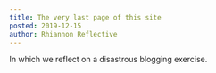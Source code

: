 ```yaml
---
title: The very last page of this site
posted: 2019-12-15
author: Rhiannon Reflective
---
```


In which we reflect on a disastrous blogging exercise.
